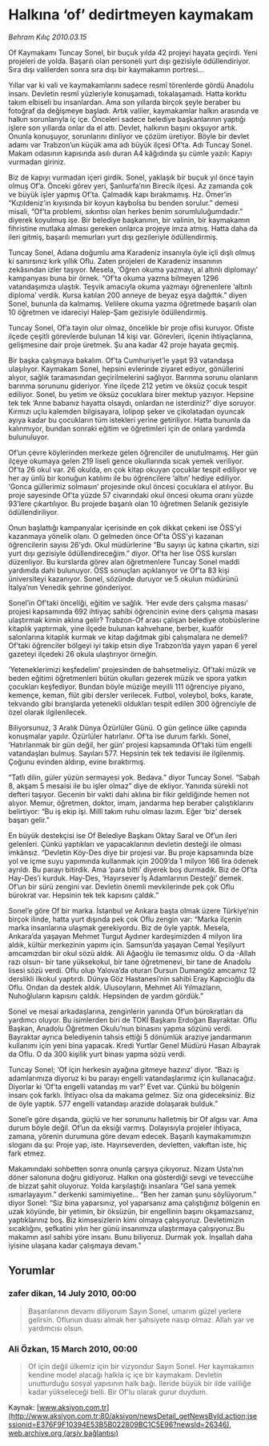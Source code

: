 # Halkına ‘of’ dedirtmeyen kaymakam

*Behram Kılıç 2010.03.15*

<div class="news-detail-text-todays">
 <div>
 </div>
 <div>
 </div>
 <div id="newsSpot">
  <font class="detail-spot">
   Of Kaymakamı Tuncay Sonel, bir buçuk yılda 42 projeyi hayata geçirdi. Yeni projeleri de yolda. Başarılı olan personeli yurt dışı gezisiyle ödüllendiriyor. Sıra dışı valilerden sonra sıra dışı bir kaymakamın portresi…
  </font>
 </div>
 <div id="newsText">
  <font class="detail-text">
   <p class="MsoNormal">
    Yıllar var ki vali ve kaymakamlarını sadece resmî törenlerde gördü Anadolu insanı. Devletin resmî yüzleriyle konuşamadı, tokalaşamadı. Hatta korktu takım elbiseli bu insanlardan. Ama son yıllarda birçok şeyle beraber bu fotoğraf da değişmeye başladı. Artık valiler, kaymakamlar halkın arasında ve halkın sorunlarıyla iç içe. Önceleri sadece belediye başkanlarının yaptığı işlere son yıllarda onlar da el attı. Devlet, halkının başını okşuyor artık. Onunla konuşuyor, sorunlarını dinliyor ve çözüm üretiyor. Böyle bir devlet adamı var Trabzon’un küçük ama adı büyük ilçesi Of’ta. Adı Tuncay Sonel. Makam odasının kapısında asılı duran A4 kâğıdında şu cümle yazılı: Kapıyı vurmadan giriniz.
   </p>
   <p class="MsoNormal">
    Biz de kapıyı vurmadan içeri girdik. Sonel, yaklaşık bir buçuk yıl önce tayin olmuş Of’a. Önceki görev yeri, Şanlıurfa’nın Birecik ilçesi. Az zamanda çok ve büyük işler yapmış Of’ta. Çalmadık kapı bırakmamış. Hz. Ömer’in “Kızıldeniz’in kıyısında bir koyun kaybolsa bu benden sorulur.” demesi misali, “Of’ta problemi, sıkıntısı olan herkes benim sorumluluğumdadır.” diyerek koyulmuş işe. Bir belediye başkanının, bir valinin, bir kaymakamın fihristine mutlaka alması gereken onlarca projeye imza atmış. Hatta daha da ileri gitmiş, başarılı memurları yurt dışı gezileriyle ödüllendirmiş.
   </p>
   <p class="MsoNormal">
    Tuncay Sonel, Adana doğumlu ama Karadeniz insanıyla öyle içli dışlı olmuş ki sanırsınız kırk yıllık Oflu. Zaten projeleri de Karadeniz insanının zekâsından izler taşıyor. Mesela, ‘Öğren okuma yazmayı, al altınlı diplomayı’ kampanyası buna bir örnek. “Of’ta okuma yazma bilmeyen 1296 vatandaşımıza ulaştık. Teşvik amacıyla okuma yazmayı öğrenenlere ‘altınlı diploma’ verdik. Kursa katılan 200 anneye de beyaz eşya dağıttık.” diyen Sonel, bununla da kalmamış. Velilere okuma yazma öğretmede başarılı olan 10 öğretmen ve idareciyi Halep-Şam gezisiyle ödüllendirmiş.
   </p>
   <p class="MsoNormal">
    Tuncay Sonel, Of’a tayin olur olmaz, öncelikle bir proje ofisi kuruyor. Ofiste ilçede çeşitli görevlerde bulunan 14 kişi var. Görevleri, ilçenin ihtiyaçlarına, gelişmesine dair proje üretmek. Şu ana kadar 42 proje hayata geçmiş.
   </p>
   <p class="MsoNormal">
    Bir başka çalışmaya bakalım. Of’ta Cumhuriyet’le yaşıt 93 vatandaşa ulaşılıyor. Kaymakam Sonel, hepsini evlerinde ziyaret ediyor, gönüllerini alıyor, sağlık taramasından geçirilmelerini sağlıyor. Barınma sorunu olanların barınma sorununu gideriyor. Yine ilçede 212 yetim ve öksüz çocuk tespit ediliyor. Sonel, bu yetim ve öksüz çocuklara birer mektup yazıyor. Hepsine tek tek ‘Anne babanız hayatta olsaydı, onlardan ne isterdiniz?’ diye soruyor. Kırmızı uçlu kalemden bilgisayara, lolipop şeker ve çikolatadan oyuncak ayıya kadar bu çocukların tüm istekleri yerine getiriliyor. Hatta bununla da kalınmıyor, bundan sonraki eğitim ve öğretimleri için de onlara yardımda bulunuluyor.
   </p>
   <p class="MsoNormal">
    Of’un çevre köylerinden merkeze gelen öğrenciler de unutulmamış. Her gün ilçeye okumaya gelen 219 liseli gence okullarında sıcak yemek veriliyor. Of’ta 26 okul var. 26 okulda, en çok kitap okuyan çocuklar tespit ediliyor ve her ay ünlü bir konuğun katılımı ile bu öğrencilere ‘altın’ hediye ediliyor. ‘Gonca güllerimiz solmasın’ projesinde okul öncesi çocuklara el atılıyor. Bu proje sayesinde Of’ta yüzde 57 civarındaki okul öncesi okuma oranı yüzde 93’lere çıkartılıyor. Bu projede başarılı olan 10 öğretmen Selanik gezisiyle ödüllendiriliyor.
   </p>
   <p class="MsoNormal">
    Onun başlattığı kampanyalar içerisinde en çok dikkat çekeni ise ÖSS’yi kazanmaya yönelik olanı. O gelmeden önce Of’ta ÖSS’yi kazanan öğrencilerin sayısı 26’ydı. Okul müdürlerine “Bu sayıyı üç katına çıkartın, sizi yurt dışı gezisiyle ödüllendireceğim.” diyor. Of’ta her lise ÖSS kursları düzenliyor. Bu kurslarda görev alan öğretmenlere Tuncay Sonel maddi yardımda dahi bulunuyor. ÖSS sonuçları açıklanıyor ve Of’ta 83 kişi üniversiteyi kazanıyor. Sonel, sözünde duruyor ve 5 okulun müdürünü İtalya’nın Venedik şehrine gönderiyor.
   </p>
   <p class="MsoNormal">
    Sonel’in Of’taki önceliği, eğitim ve sağlık. ‘Her evde ders çalışma masası’ projesi kapsamında 692 ihtiyaç sahibi öğrencinin evine ders çalışma masası ulaştırmak kimin aklına gelir? Trabzon-Of arası çalışan belediye otobüslerine kitaplık yaptırmak, yine ilçede bulunan kahvehane, berber, kuaför salonlarına kitaplık kurmak ve kitap dağıtmak gibi çalışmalara ne demeli? Of’taki öğrenciler bölgeyi iyi takip etsin diye Trabzon’da yayın yapan 6 yerel gazeteyi ilçedeki 26 okula ulaştırıyor örneğin.
   </p>
   <p class="MsoNormal">
    ‘Yeteneklerimizi keşfedelim’ projesinden de bahsetmeliyiz. Of’taki müzik ve beden eğitimi öğretmenleri bütün okulları gezerek müzik ve spora yatkın çocukları keşfediyor. Bundan böyle müziğe meyilli 111 öğrenciye piyano, kemençe, keman, flüt gibi dersler verilecek. Futbol, voleybol, boks, karate, tekvando gibi branşlarda yetenekli oldukları tespit edilen 300 öğrenciyle de özel olarak ilgilenilecek.
   </p>
   <p class="MsoNormal">
    Biliyorsunuz, 3 Aralık Dünya Özürlüler Günü. O gün gelince ülke çapında konuşmalar yapılır. Özürlüler hatırlanır. Of’ta ise durum farklı. Sonel, ‘Hatırlanmak bir gün değil, her gün’ projesi kapsamında Of’taki tüm engelli vatandaşları bulmuş. Sayıları 577. Hepsinin tek tek tedavisi ile ilgilenmiş. Çoğunu evinden aldırıp, evine bıraktırmış.
   </p>
   <p class="MsoNormal">
    “Tatlı dilin, güler yüzün sermayesi yok. Bedava.” diyor Tuncay Sonel. “Sabah 8, akşam 5 mesaisi ile bu işler olmaz” diye de ekliyor. Yanında sürekli not defteri taşıyor. Gecenin bir vakti dahi aklına bir fikir geldiğinde hemen not alıyor. Memur, öğretmen, doktor, imam, jandarma hep beraber çalıştıklarını belirtiyor: “Bu iş ekip işi. Millî takım ruhu olması lazım. Eğer ‘biz’ dersek başarı gelir.”
   </p>
   <p class="MsoNormal">
    En büyük destekçisi ise Of Belediye Başkanı Oktay Saral ve Of’un ileri gelenleri. Çünkü yaptıkları ve yapacaklarının devletin desteği ile olması imkânsız. “Devletin Köy-Des diye bir projesi var. Bu proje kapsamında bize yol ve içme suyu yapımında kullanmak için 2009’da 1 milyon 166 lira ödenek ayrıldı. Bu parayı bitirdik. Ama ‘para bitti’ diyerek boş durmadık. Biz de Of’ta Hay-Des’i kurduk. Hay-Des, ‘Hayırsever İş Adamlarının Desteği’ demek. Of’un bir sürü zengini var. Devletin önemli mevkilerinde pek çok Oflu bürokrat var. Hepsinin tek tek kapısını çaldık.”
   </p>
   <p class="MsoNormal">
    Sonel’e göre Of bir marka. İstanbul ve Ankara başta olmak üzere Türkiye’nin birçok ilinde, hatta yurt dışında pek çok Oflu zengin var: “Marka ilçenin marka insanlarına ulaşmak gerekiyordu. Biz de öyle yaptık. Mesela, Ankara’da yaşayan Mehmet Turgut Aydıner kardeşimizden 4 milyon lira aldık, kültür merkezinin yapımı için. Samsun’da yaşayan Cemal Yeşilyurt amcamızdan bir okul sözü aldık. Ali Ağaoğlu ile temasımız oldu. O da -Allah razı olsun- bir tane yüksekokul, bir tane öğretmenevi, bir tane de Anadolu lisesi sözü verdi. Oflu olup Yalova’da oturan Dursun Dumangöz amcamız 12 derslikli ilkokul yaptırdı. Dünya Göz Hastanesi’nin sahibi Eray Kapıcıoğlu da Oflu. Ondan da destek aldık. Ulusoyların, Mehmet Ali Yılmazların, Nuhoğluların kapısını çaldık. Hepsinden de yardım gördük.”
   </p>
   <p class="MsoNormal">
    Sonel ve mesai arkadaşlarına, zenginlerin yanında Of’un bürokratları da yardımcı oluyor. Bu isimlerden biri de TOKİ Başkanı Erdoğan Bayraktar. Oflu Başkan, Anadolu Öğretmen Okulu’nun binasını
    <span>
    </span>
    yapma sözünü verdi. Bayraktar ayrıca belediyenin tahsis ettiği 5 dönümlük araziye jandarmanın kullanımı için yeni bina yapacak. Kredi Yurtlar Genel Müdürü Hasan Albayrak da Oflu. O da 300 kişilik yurt binası yapma sözü verdi.
   </p>
   <p class="MsoNormal">
    Tuncay Sonel; ‘Of için herkesin ayağına gitmeye hazırız’ diyor. “Bazı iş adamlarımıza diyoruz ki bu parayı engelli vatandaşlarımız için kullanacağız. Diyorlar ki ‘Of’ta engelli vatandaş mı var?’ Evet var. Çünkü bu bölgenin insanı çok farklı. İhtiyacı olsa da makama gelmez. Siz ona gideceksiniz. Biz de öyle yaptık. 577 engelli vatandaşı arazide dolaşarak bulduk.”
   </p>
   <p class="MsoNormal">
    Sonel’e göre dışarıda, güçlü ve her sorununu halletmiş bir Of algısı var. Ama durum böyle değil. Of’un da eksiği varmış. Dolayısıyla projeler ihtiyaca, zamana, yörenin durumuna göre devam edecek. Başarılı kaymakamımızın sloganı da şu: Proje yap, iste. Hayırseverden, devletten, vakıftan iste, hiç fark etmez.
   </p>
   <p class="MsoNormal">
    Makamındaki sohbetten sonra onunla çarşıya çıkıyoruz. Nizam Usta’nın döner salonuna doğru gidiyoruz. Halkın ona gösterdiği sevgi ve teveccühe de bizzat şahit oluyoruz. Yolda karşılaştığı insanlara “Gel sana yemek ısmarlayayım.” derkenki samimiyetine... “Ben her zaman şunu söylüyorum.” diyor Sonel: “Siz bina yaparsınız, yol yaparsanız ama çalıştığınız bölgenin en uzak köyünde, bir yetimin, bir öksüzün, bir engellinin başını okşamazsanız, yaptıklarınız boş. Biz kimsesizlerin kimi olmaya çalışıyoruz. Devletimizin sıcaklığını, şefkatini yılın her günü insanımıza ulaştırmaya çalışıyoruz.Bu makamın asıl sahibi yöre insanı. Bunu biliyoruz. Durmak yok. İnşallah daha iyisine ulaşana kadar çalışmaya devam.”
   </p>
  </font>
 </div>
 <div>
 </div>
 <div>
 </div>
</div>


## Yorumlar

### zafer dikan, 14 July 2010, 00:00
> Başarılarının devamı diliyorum Sayın Sonel, umarım güzel yerlere gelirsin. Oflunun duası almak her şahsiyete nasıp olmaz. Allah yar ve yardımcısı olsun.

### Ali Özkan, 15 March 2010, 00:00
> Of için değil ülkemiz için bir vizyondur Sayın Sonel. Her kaymakamın kendine model alacağı halkla iç içe bir kaymakam. Devletin unutturduğu sosyal yapısının halk bağı. İleride büyük bir ilde valiliğe kadar yükseleceği belli. Bir Of'lu olarak gurur duydum.

Kaynak: [www.aksiyon.com.tr](http://www.aksiyon.com.tr:80/aksiyon/newsDetail_getNewsById.action;jsessionid=E376F9F10394E53B5B022809BC1C5E96?newsId=26346), [web.archive.org (arşiv bağlantısı)](http://web.archive.org/web/20120606080813/http://www.aksiyon.com.tr:80/aksiyon/newsDetail_getNewsById.action;jsessionid=E376F9F10394E53B5B022809BC1C5E96?newsId=26346)
